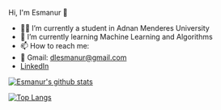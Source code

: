 Hi, I'm Esmanur 👋


- :woman_student: I’m currently a student in Adnan Menderes University
- 🌱 I’m currently learning Machine Learning and Algorithms
- 📫 How to reach me: 
- :incoming_envelope: Gmail: dlesmanur@gmail.com
- [LinkedIn](https://www.linkedin.com/in/esmanur-deli-12b2991aa)

[![Esmanur's github stats](https://github-readme-stats.vercel.app/api?username=esmadl&count_private=true&show_icons=true&theme=radical&hide_rank=false)](https://github.com/esmadl/github-readme-stats)


[![Top Langs](https://github-readme-stats.vercel.app/api/top-langs/?username=esmadl)](https://github.com/esmadl/github-readme-stats)
